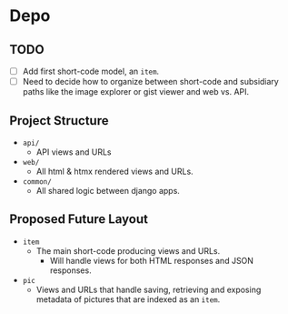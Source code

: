 # Depo

## TODO

- [ ] Add first short-code model, an `item`.
- [ ] Need to decide how to organize between short-code and
      subsidiary paths like the image explorer or gist viewer and web vs. API.

## Project Structure

- `api/`
  - API views and URLs
- `web/`
  - All html & htmx rendered views and URLs.
- `common/`
  - All shared logic between django apps.

## Proposed Future Layout

- `item`
  - The main short-code producing views and URLs.
    - Will handle views for both HTML responses and JSON responses.
- `pic`
  - Views and URLs that handle saving, retrieving and exposing metadata of
      pictures that are indexed as an `item`.
